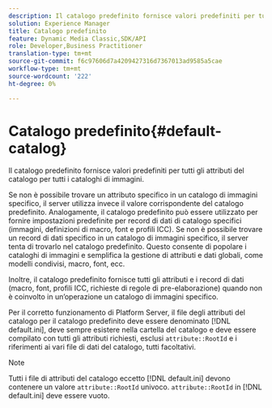 ```yaml
---
description: Il catalogo predefinito fornisce valori predefiniti per tutti gli attributi del catalogo per tutti i cataloghi di immagini.
solution: Experience Manager
title: Catalogo predefinito
feature: Dynamic Media Classic,SDK/API
role: Developer,Business Practitioner
translation-type: tm+mt
source-git-commit: f6c97606d7a4209427316d7367013ad9585a5cae
workflow-type: tm+mt
source-wordcount: '222'
ht-degree: 0%

---
```



# Catalogo predefinito{#default-catalog}

Il catalogo predefinito fornisce valori predefiniti per tutti gli attributi del catalogo per tutti i cataloghi di immagini.

Se non è possibile trovare un attributo specifico in un catalogo di immagini specifico, il server utilizza invece il valore corrispondente del catalogo predefinito. Analogamente, il catalogo predefinito può essere utilizzato per fornire impostazioni predefinite per record di dati di catalogo specifici (immagini, definizioni di macro, font e profili ICC). Se non è possibile trovare un record di dati specifico in un catalogo di immagini specifico, il server tenta di trovarlo nel catalogo predefinito. Questo consente di popolare i cataloghi di immagini e semplifica la gestione di attributi e dati globali, come modelli condivisi, macro, font, ecc.

Inoltre, il catalogo predefinito fornisce tutti gli attributi e i record di dati (macro, font, profili ICC, richieste di regole di pre-elaborazione) quando non è coinvolto in un’operazione un catalogo di immagini specifico.

Per il corretto funzionamento di Platform Server, il file degli attributi del catalogo per il catalogo predefinito deve essere denominato [!DNL default.ini], deve sempre esistere nella cartella del catalogo e deve essere compilato con tutti gli attributi richiesti, esclusi `attribute::RootId` e i riferimenti ai vari file di dati del catalogo, tutti facoltativi.

>[!NOTE]
>
>Tutti i file di attributi del catalogo eccetto [!DNL default.ini] devono contenere un valore `attribute::RootId` univoco. `attribute::RootId` in  [!DNL default.ini] deve essere vuoto.

